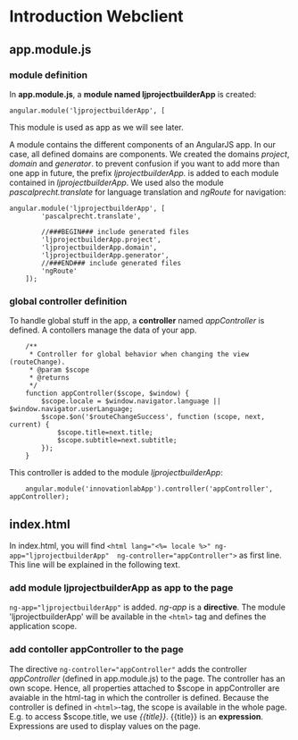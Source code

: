 # Introduction Webclient
## app.module.js

### module definition

In **app.module.js**, a **module named ljprojectbuilderApp** is created: 

```
angular.module('ljprojectbuilderApp', [
```
This module is used as app as we will see later.

A module contains the different components of an AngularJS app. In our case, all defined domains are components. We created the domains *project*, *domain* and *generator*. to prevent confusion if you want to add more than one app in future, the prefix *ljprojectbuilderApp.* is added to each module contained in *ljprojectbuilderApp*. We used also the module *pascalprecht.translate* for language translation and *ngRoute* for navigation:

```
angular.module('ljprojectbuilderApp', [
	    'pascalprecht.translate',
	  
	    //###BEGIN### include generated files
		'ljprojectbuilderApp.project',
		'ljprojectbuilderApp.domain',
		'ljprojectbuilderApp.generator',
		//###END### include generated files
		'ngRoute'
	]);
```

### global controller definition

To handle global stuff in the app, a **controller** named *appController* is defined. A contollers manage the data of your app.


```
	/**
	 * Controller for global behavior when changing the view (routeChange).
	 * @param $scope
	 * @returns
	 */
	function appController($scope, $window) {
		$scope.locale = $window.navigator.language || $window.navigator.userLanguage; 
		$scope.$on('$routeChangeSuccess', function (scope, next, current) {
			$scope.title=next.title;
			$scope.subtitle=next.subtitle;
		});
	}
```

This controller is added to the module *ljprojectbuilderApp*:


```
	angular.module('innovationlabApp').controller('appController', appController);
```
## index.html

In index.html, you will find `<html lang="<%= locale %>" ng-app="ljprojectbuilderApp"  ng-controller="appController">` as first line. This line will be explained in the following text.

### add module ljprojectbuilderApp as app to the page

`ng-app="ljprojectbuilderApp"` is added. *ng-app* is a **directive**. The module 'ljprojectbuilderApp' will be available in the `<html>` tag and defines the application scope.

### add contoller appController to the page
The directive `ng-controller="appController"` adds the controller *appController* (defined in app.module.js) to the page. The controller has an own scope. Hence, all properties attached to $scope in appController are avaiable in the html-tag in which the controller is defined. Because the controller is defined in `<html>`-tag, the scope is available in the whole page. E.g. to access $scope.title, we use *{{title}}*. {{title}} is an **expression**. Expressions are used to display values on the page.

